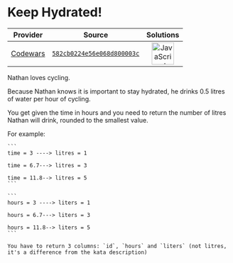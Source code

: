 [_metadata_:generated]: - "true"

# Keep Hydrated!

<!-- INFO TABLE BEGIN -->

| Provider                                        | Source                                                                               | Solutions                                                                                                                                                    |
| :---------------------------------------------: | :----------------------------------------------------------------------------------: | :----------------------------------------------------------------------------------------------------------------------------------------------------------: |
| [Codewars](../../../docs/providers/Codewars.md) | [`582cb0224e56e068d800003c`](https://www.codewars.com/kata/582cb0224e56e068d800003c) | [<img src="https://res.cloudinary.com/rascaltwo/image/upload/v1631924076/javascript_ehszr7.svg" alt="JavaScript" title="JavaScript" width="50" />](solve.js) |

<!-- INFO TABLE END -->

Nathan loves cycling. 

Because Nathan knows it is important to stay hydrated, he drinks 0.5 litres of water per hour of cycling.

You get given the time in hours and you need to return the number of litres Nathan will drink, rounded to the smallest value.

For example:
~~~if-not:sql
```
time = 3 ----> litres = 1

time = 6.7---> litres = 3

time = 11.8--> litres = 5
```
~~~
~~~if:sql
```
hours = 3 ----> liters = 1

hours = 6.7---> liters = 3

hours = 11.8--> liters = 5
```

You have to return 3 columns: `id`, `hours` and `liters` (not litres, it's a difference from the kata description)
~~~
